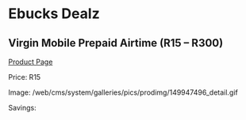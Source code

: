 
# Ebucks Dealz
## Virgin Mobile Prepaid Airtime (R15 – R300)
[Product Page](https://www.ebucks.com/web/shop/productSelected.do?prodId=149947496&catId=300)

Price: R15

Image: /web/cms/system/galleries/pics/prodimg/149947496_detail.gif

Savings: 


	